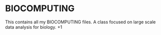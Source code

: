 # BIOCOMPUTING

This contains all my BIOCOMPUTING files. A class focused on large scale 
data analysis for biology.
+1
